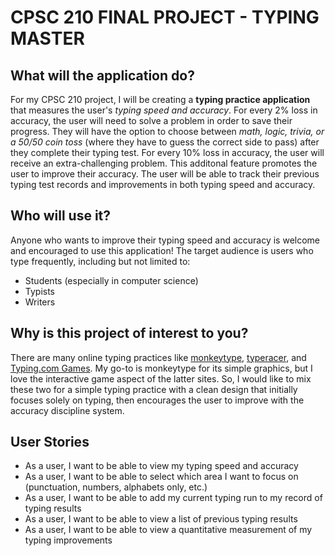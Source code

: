 # CPSC 210 FINAL PROJECT - TYPING MASTER

## What will the application do?
For my CPSC 210 project, I will be creating a **typing practice application** that measures the user's *typing speed and accuracy*. For every 2% loss in accuracy, the user will need to solve a problem in order to save their progress. They will have the option to choose between *math, logic, trivia, or a 50/50 coin toss* (where they have to guess the correct side to pass) after they complete their typing test. For every 10% loss in accuracy, the user will receive an extra-challenging problem. This additonal feature promotes the user to improve their accuracy. The user will be able to track their previous typing test records and improvements in both typing speed and accuracy. 

## Who will use it?
Anyone who wants to improve their typing speed and accuracy is welcome and encouraged to use this application! 
The target audience is users who type frequently, including but not limited to:
- Students (especially in computer science)
- Typists
- Writers

## Why is this project of interest to you?
There are many online typing practices like [monkeytype](https://monkeytype.com/), [typeracer](https://play.typeracer.com/), and [Typing.com Games](https://www.typing.com/student/games). My go-to is monkeytype for its simple graphics, but I love the interactive game aspect of the latter sites. So, I would like to mix these two for a simple typing practice with a clean design that initially focuses solely on typing, then encourages the user to improve with the accuracy discipline system. 


## User Stories
- As a user, I want to be able to view my typing speed and accuracy 
- As a user, I want to be able to select which area I want to focus on (punctuation, numbers, alphabets only, etc.)
- As a user, I want to be able to add my current typing run to my record of typing results
- As a user, I want to be able to view a list of previous typing results
- As a user, I want to be able to view a quantitative measurement of my typing improvements
